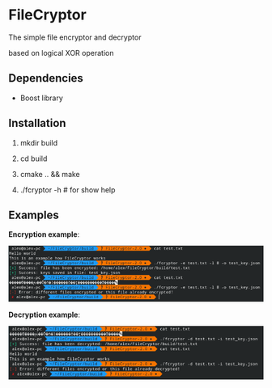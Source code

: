 # FileCryptor

The simple file encryptor and decryptor

based on logical XOR operation

## Dependencies
* Boost library

## Installation

1. mkdir build

1. cd build

1. cmake .. && make

1. ./fcryptor -h # for show help

## Examples

**Encryption example**:

![Alt text](img/encryption_example.png)

**Decryption example**:

![Alt text](img/decryption_example.png)
